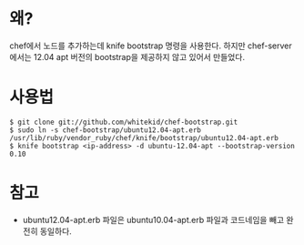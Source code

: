 # 왜?
chef에서 노드를 추가하는데 knife bootstrap 명령을 사용한다. 하지만 chef-server에서는 12.04 apt 버전의 bootstrap을 제공하지 않고 있어서 만들었다.

# 사용법
 ```
 $ git clone git://github.com/whitekid/chef-bootstrap.git
 $ sudo ln -s chef-bootstrap/ubuntu12.04-apt.erb /usr/lib/ruby/vendor_ruby/chef/knife/bootstrap/ubuntu12.04-apt.erb
 $ knife bootstrap <ip-address> -d ubuntu-12.04-apt --bootstrap-version 0.10
 ```

# 참고
 * ubuntu12.04-apt.erb 파일은 ubuntu10.04-apt.erb 파일과 코드네임을 빼고 완전히 동일하다.
